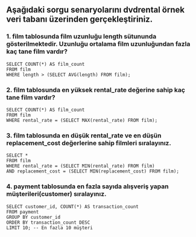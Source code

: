 ## Aşağıdaki sorgu senaryolarını dvdrental örnek veri tabanı üzerinden gerçekleştiriniz.


### 1. film tablosunda film uzunluğu length sütununda gösterilmektedir. Uzunluğu ortalama film uzunluğundan fazla kaç tane film vardır?

    SELECT COUNT(*) AS film_count
    FROM film
    WHERE length > (SELECT AVG(length) FROM film);


### 2. film tablosunda en yüksek rental_rate değerine sahip kaç tane film vardır?

    SELECT COUNT(*) AS film_count
    FROM film
    WHERE rental_rate = (SELECT MAX(rental_rate) FROM film);

### 3. film tablosunda en düşük rental_rate ve en düşün replacement_cost değerlerine sahip filmleri sıralayınız.

    SELECT *
    FROM film
    WHERE rental_rate = (SELECT MIN(rental_rate) FROM film)
    AND replacement_cost = (SELECT MIN(replacement_cost) FROM film);


### 4. payment tablosunda en fazla sayıda alışveriş yapan müşterileri(customer) sıralayınız.

    SELECT customer_id, COUNT(*) AS transaction_count
    FROM payment
    GROUP BY customer_id
    ORDER BY transaction_count DESC
    LIMIT 10; -- En fazla 10 müşteri

